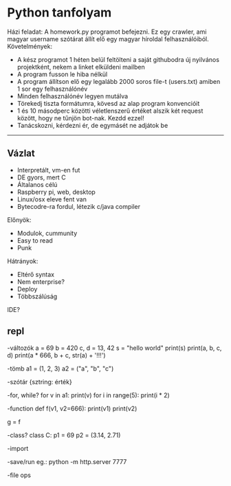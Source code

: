 # Python tanfolyam

Házi feladat:
A homework.py programot befejezni. Ez egy crawler, ami magyar username szótárat állít elő egy magyar híroldal felhasználóiból.
Követelmények:
- A kész programot 1 héten belül feltölteni a saját githubodra új nyilvános projektként, nekem a linket elküldeni mailben
- A program fusson le hiba nélkül
- A program állítson elő egy legalább 2000 soros file-t (users.txt) amiben 1 sor egy felhasználónév
- Minden felhasználónév legyen mutálva
- Törekedj tiszta formátumra, kövesd az alap program konvencióit
- 1 és 10 másodperc közötti véletlenszerű értéket alszik két request között, hogy ne tűnjön bot-nak. Kezdd ezzel!
- Tanácskozni, kérdezni ér, de egymásét ne adjátok be

--------------------------------------------------------
## Vázlat
- Interpretált, vm-en fut
- DE gyors, mert C
- Általanos célú
- Raspberry pi, web, desktop
- Linux/osx eleve fent van
- Bytecodre-ra fordul, létezik c/java compiler

Előnyök:
- Modulok, cummunity
- Easy to read
- Punk

Hátrányok:
- Eltérő syntax
- Nem enterprise?
- Deploy
- Többszálúság

IDE?

repl
-----------------------------------
-változók
a = 69
b = 420
c, d = 13, 42
s = "hello world"
print(s)
print(a, b, c, d)
print(a * 666, b + c, str(a) + '!!!')

-tömb
a1 = (1, 2, 3)
a2 = ("a", "b", "c")

-szótár
{sztring: érték}

-for, while?
for v in a1: print(v)
for i in range(5): print(i * 2)

-function
def f(v1, v2=666):
print(v1)
print(v2)

g = f

-class?
class C:
p1 = 69
p2 = (3.14, 2.71)

-import

-save/run eg.: python -m http.server 7777

-file ops

